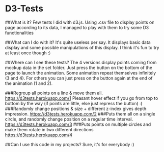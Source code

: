 # D3-Tests

##What is it?
Few tests I did with d3.js. Using .csv file to display points on page according to its data, I managed to play with them to try some D3 functionalities

##What can I do with it?
It's quite useless per say. It displays basic data display and some possible manipulations of this display. I think it's fun to try at least once though :)

##Where can I see these tests?
The 4 versions display points coming from mockup data in the set folder. Just press the button on the bottom of the page to launch the animation. Some animation repeat themselves infinitely (3 and 4). For others you can just press on the button again at the end of the animation (1 and 2).
  
###Regroup all points on a line & move them all.
  https://d3tests.herokuapp.com/1
  Pleasant hover effect if you go from top to bottom by the way (if points are little, else just repress the button) :)
###Randomly change positions & size + different z-index gives depth impression.
  https://d3tests.herokuapp.com/2
###Puts them all on a single circle, and randomly change position on a regular time interval.
  https://d3tests.herokuapp.com/3
###Puts points on multiple circles and make them rotate in two different directions
  https://d3tests.herokuapp.com/4
  
##Can I use this code in my projects?
Sure, it's for everybody :)
